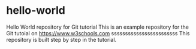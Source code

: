 # hello-world
Hello World repository for Git tutorial
This is an example repository for the Git tutoial on https://www.w3schools.com
ssssssssssssssssssssssss
This repository is built step by step in the tutorial.
